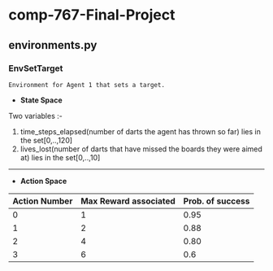# comp-767-Final-Project
## environments.py
### EnvSetTarget 
```
Environment for Agent 1 that sets a target.
```
* **State Space** 

Two variables :-
1. time_steps_elapsed(number of darts the agent has thrown so far) lies in the set[0,..,120]
2. lives_lost(number of darts that have missed the boards they were aimed at) lies in the set[0,..,10]
--------------
* **Action Space**

Action Number | Max Reward associated| Prob. of success
------------ | -------------|--------------
0 | 1 | 0.95
1 | 2 | 0.88
2 | 4 | 0.80
3 | 6 | 0.6
```
